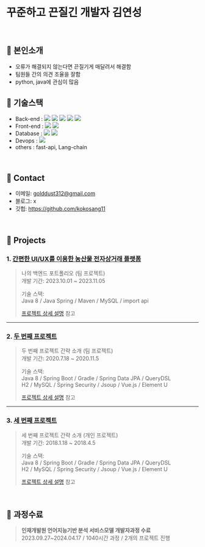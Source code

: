 # 꾸준하고 끈질긴 개발자 김연성
> 
</br>

## :pushpin: 본인소개
  - 오류가 해결되지 않는다면 끈질기게 매달려서 해결함
  - 팀원들 간의 의견 조율을 잘함
  - python, java에 관심이 많음

## :pushpin: 기술스택
  - Back-end : <img src="https://img.shields.io/badge/python-3776AB?style=for-the-badge&logo=python&logoColor=white"> <img src="https://img.shields.io/badge/java-007396?style=for-the-badge&logo=java&logoColor=white"> <img src="https://img.shields.io/badge/javascript-F7DF1E?style=for-the-badge&logo=javascript&logoColor=black"> <img src="https://img.shields.io/badge/spring-6DB33F?style=for-the-badge&logo=spring&logoColor=white"> <img src="https://img.shields.io/badge/gradle-02303A?style=for-the-badge&logo=gradle&logoColor=white"> 
  - Front-end : <img src="https://img.shields.io/badge/html5-E34F26?style=for-the-badge&logo=html5&logoColor=white"> <img src="https://img.shields.io/badge/css-1572B6?style=for-the-badge&logo=css3&logoColor=white">
  - Database : <img src="https://img.shields.io/badge/oracle-F80000?style=for-the-badge&logo=oracle&logoColor=white"> <img src="https://img.shields.io/badge/mysql-4479A1?style=for-the-badge&logo=mysql&logoColor=white"> 
  - Devops : <img src="https://img.shields.io/badge/amazonaws-232F3E?style=for-the-badge&logo=amazonaws&logoColor=white">
  - others : fast-api, Lang-chain
</br>

## :pushpin: Contact
- 이메일: golddust312@gmail.com
- 블로그: x
- 깃헙: https://github.com/kokosang11

</br>

## :pushpin: Projects
### 1. [간편한 UI/UX를 이용한 농산물 전자상거래 플랫폼](https://github.com/2023-SMHRD-IS-AI1/HRGR.git)
>나의 백엔드 포트폴리오 (팀 프로젝트)  
>개발 기간: 2023.10.01 ~ 2023.11.05
>  
>기술 스택:  
>Java 8 / Java Spring / Maven / MySQL / import api
>  
>[프로젝트 상세 설명](https://github.com/2023-SMHRD-IS-AI1/HRGR.git) 참고

---

### 2. [두 번째 프로젝트](https://github.com/JungHyung2/gitio.io)
>두 번째 프로젝트 간략 소개  (팀 프로젝트)  
>개발 기간: 2020.7.18 ~ 2020.11.5  
>  
>기술 스택:  
>Java 8 / Spring Boot / Gradle / Spring Data JPA / QueryDSL  
>H2 / MySQL / Spring Security / Jsoup / Vue.js / Element U  
>  
>[프로젝트 상세 설명](https://github.com/JungHyung2/gitio.io) 참고

---

### 3. [세 번째 프로젝트](https://github.com/JungHyung2/gitio.io)
>세 번째 프로젝트 간략 소개  (개인 프로젝트)  
>개발 기간: 2018.1.18 ~ 2018.4.5  
>  
>기술 스택:  
>Java 8 / Spring Boot / Gradle / Spring Data JPA / QueryDSL  
>H2 / MySQL / Spring Security / Jsoup / Vue.js / Element U  
>  
>[프로젝트 상세 설명](https://github.com/JungHyung2/gitio.io) 참고

</br>

## :pushpin: 과정수료
> <b>인재개발원 언어지능기반 분석 서비스모델 개발자과정 수료</b> 2023.09.27~2024.04.17 / 1040시간 과정 / 2개의 프로젝트 진행
